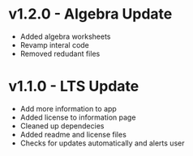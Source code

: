 # v1.2.0 - Algebra Update
- Added algebra worksheets
- Revamp interal code
- Removed redudant files

# v1.1.0 - LTS Update
- Add more information to app
- Added license to information page
- Cleaned up dependecies
- Added readme and license files
- Checks for updates automatically and alerts user